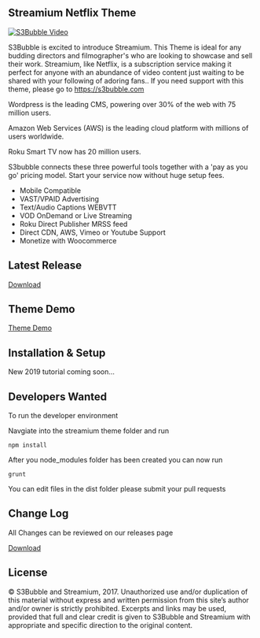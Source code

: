 ## Streamium Netflix Theme

[![S3Bubble Video](
https://s3bubble-streamium-theme.s3.amazonaws.com/Screenshot-2019-01-15-at-14.19.55.png)](http://www.youtube.com/watch?v=OYvVHOAKUGI)

S3Bubble is excited to introduce Streamium. This Theme is ideal for any budding directors and filmographer's who are looking to showcase and sell their work. Streamium, like Netflix, is a subscription service making it perfect for anyone with an abundance of video content just waiting to be shared with your following of adoring fans.. If you need support with this theme, please go to https://s3bubble.com

Wordpress is the leading CMS, powering over 30% of the web with 75 million users.

Amazon Web Services (AWS) is the leading cloud platform with millions of users worldwide.

Roku Smart TV now has 20 million users.

S3bubble connects these three powerful tools together with a 'pay as you go' pricing model. Start your service now without huge setup fees.

* Mobile Compatible
* VAST/VPAID Advertising
* Text/Audio Captions WEBVTT
* VOD OnDemand or Live Streaming
* Roku Direct Publisher MRSS feed
* Direct CDN, AWS, Vimeo or Youtube Support
* Monetize with Woocommerce

## Latest Release

[Download](https://github.com/s3bubble/Streamium-Netflix-Theme/releases)

## Theme Demo

[Theme Demo](http://streamiumtheme.com/)

## Installation & Setup

New 2019 tutorial coming soon...

## Developers Wanted

To run the developer environment

Navgiate into the streamium theme folder and run
```
npm install
```

After you node_modules folder has been created you can now run
```
grunt
```

You can edit files in the dist folder please submit your pull requests

## Change Log

All Changes can be reviewed on our releases page

[Download](https://github.com/s3bubble/Streamium-Netflix-Theme/releases)

## License

© S3Bubble and Streamium, 2017. Unauthorized use and/or duplication of this material without express and written permission from this site’s author and/or 
owner is strictly prohibited. Excerpts and links may be used, provided that full and clear credit is given to S3Bubble and Streamium with appropriate 
and specific direction to the original content.